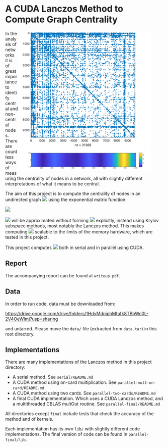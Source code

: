 # A CUDA Lanczos Method to Compute Graph Centrality

<figure>
<img align="right" src=".images/Intro.png" alt="First pic"/>  
</figure>


In the analysis of networks it is of great importance to identify central and non-central nodes. There are countless ways of measuring the centrality of nodes in a network, all with slightly different interpretations of what it means to be central. 

The aim of this project is to compute the centrality of nodes in an undirected graph <img src="https://render.githubusercontent.com/render/math?math=A^T = A"> using the exponential matrix function: 

<img src="https://render.githubusercontent.com/render/math?math=f(A)x = e^Ax"> 

<img src="https://render.githubusercontent.com/render/math?math=e^Ax"> will be approximated without forming  <img src="https://render.githubusercontent.com/render/math?math=e^A"> explicitly, instead using Krylov subspace methods, most notably the Lanczos method. This makes computing <img src="https://render.githubusercontent.com/render/math?math=e^Ax"> scalable to the limits of the memory hardware, which are tested in this project. 

This project computes <img src="https://render.githubusercontent.com/render/math?math=e^Ax"> both in serial and in parallel using CUDA.

## Report

The accompanying report can be found at ```writeup.pdf```.

## Data
In order to run code, data must be downloaded from:

https://drive.google.com/drive/folders/1HdyMdnjphMtafk8TBbWc0L-2V4OeWlmj?usp=sharing

and untarred. Please move the ```data/``` file (extracted from ```data.tar```) in this root directory.

## Implementations

There are many implementations of the Lanczos method in this project directory:
  - A serial method. See ```serial/README.md```
  - A CUDA method using on-card multiplication. See ```parallel-mult-on-card/README.md```
  - A CUDA method using two cards. See ```parallel-two-cards/README.md```
  - A final CUDA implementation. Which uses a CUDA Lanczos method, and a multithreaded CBLAS multOut routine. See ```parallel-final/README.md```

All directories except ```final``` include tests that check the accuracy of the method and of kernels.

Each implementation has its own ```lib/``` with slightly different code implementations. The final version of code can be found in ```parallel-final/lib```.
